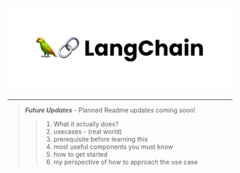 <p align="center">
  <a href="https://python.langchain.com/docs/get_started/introduction"><img src="assets/images/langchain-logo.jpeg" alt="FastAPI"></a>
</p>

***

> ***Future Updates*** - Planned Readme updates coming soon!
>> 1. What it actually does?
>> 2. usecases - (real world)
>> 3. prerequisite before learning this
>> 4. most useful components you must know
>> 5. how to get started
>> 6. my perspective of how to approach the use case
